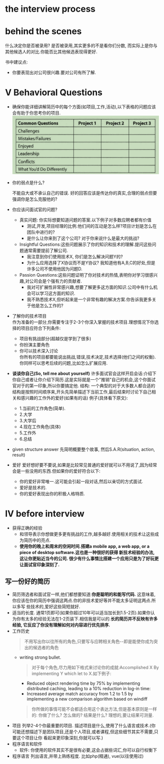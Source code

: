 # the interview  process
# behind the scenes
什么决定你是否被录用? 
是否被录用,其实更多的不是看你们分数, 而实际上是你与其他候选人的对比.你能否比其他候选表现得更好.

书中建议点: 
- 你要表现出对公司很兴趣.要对公司有所了解.

# V  Behavioral Questions
- 确保你能详细讲解简历中的每个方面(如项目,工作,活动),以下表格的问题应该会有助于你思考你的项目.
![img.png](img.png)
- 你的弱点是什么?

  不能自大或不承认自己的错误. 好的回答应该是传达你的真实,合理的弱点但要强调你是怎么克服他的?

- 你应该问面试官的问题?
  - 真实问题: 你实际想要知道问题的答案.以下例子对多数应聘者都有价值
    - 测试,开发,项目经理的比例.他们间的互动是怎么样?项目计划是怎么在团队中进行的?
    - 是什么让你来到了这个公司? 对于你来说什么是最大的挑战?
  - Insightful Questions:这些问题展示了你的知识和技术的理解.提问这些问题通常需要提前了解公司.
    - 我注意到你们使用技术X, 你们是怎么解决问题Y的?
    - 为什么应用选择了X协议而不是Y协议? 我知道他有A,B,C的好处,但是许多公司不使用他因为问题D.
  - Passion Questions:这些问题证明了你对技术的热情,表明你对学习很感兴趣,对公司会是个强有力的贡献者.
    - 我对可扩展性非常感兴趣,想要了解更多这方面的知识.公司中有什么机会可以学习这方面的知识.
    - 我不熟悉技术X,但听起来是一个非常有趣的解决方案.你告诉我更多关于他是怎么工作的?
    
- 了解你的技术项目
  <br>作为准备的一部分,你需要专注于2-3个你深入掌握的技术项目.理想情况下你选择的项目应符合下列条件:
  - 项目有挑战部分(超越仅是学到了很多)
  - 你扮演主要角色
  - 你可以技术深入讨论
  <br>你所有的项目都要能说出挑战,错误,技术决定,技术选择(他们之间的权衡). 你同样可以思考后续的问题,比如怎么扩展应用.

- **谈谈你自己(So, tell me about yourself)**
  许多面试官会这样开启会话:介绍下你自己或者让你介绍下简历.这是实际就是一个"推销"自己的机会,这个你面试官对于的第一印象,所以你要搞定他.
  结构: 一个典型的对于大多数人都合适的结构是按照时间顺序来,开头先简单描述下当前工作,最后结束时讨论下自己相关和感兴趣的工作外的爱好(如果有的话)
  例子(具体看下原文):
  - 1.当前的工作角色(简单).
  - 2.大学
  - 3.大学后
  - 4.现在工作角色(具体)
  - 5.工作外
  - 6.总结
  
- given structure answer
  先简明概要整个故事, 然后S.A.R(situation, action, result)

- 爱好
爱好想好要不要说,如果是比较常见普通的爱好就可以不用说了,因为经常会是一些没用的东西.但如果你的爱好符合以下:
  - 你的爱好非常唯一.这可能会引起一段对话,然后以亲切的方式面试.
  - 爱好是技术的.
  - 你的爱好表现出你的积极人格特质.

# IV before interview
- 获得正确的经验
  - 和领导表示你想做更多更有挑战的工作,越多越好.使用相关的技术让这些成为简历中的亮点.
  - **使用你的晚上和周末的空闲时间.搭建a mobile app, a web app, or a piece of desktop software.这也是一种很好的获得
  新技术经验的办法, 这让你更贴近当今的公司. 很少有什么事情比搭建一个应用只是为了好玩更让面试官印象深刻了.**
## 写一份好的简历
- 简历筛选者和面试官一样,他们都想要知道:**你是聪明的和能写代码.** 这意味着,你应该在你的简历中强调这两点.你的非技术爱好等并不能太多证明这两点.所以多写
些技术的,爱好这些简短就好.
- 适当的长度. 通常1页即可(如果你超过10年可以适当加长到1.5-2页).如果你认为你有太多的经验无法在1-2页装下.相信我是可以的.**长的简历并不反映有许多经验,
它反应了你没有理解如何对内容进行优先排序.**
- 工作历史
  >不用写出你以往所有的角色,只要写与应聘相关角色--即是能使你成为突出的候选者的角色
  - writing strong bullet.
    >对于每个角色,尽力用如下格式来讨论你的成就:Accomplished X By implementing Y which let to X.如下例子:
    - Reduced object rendering time by 75% by implementing distributed caching, leading to a 10% reduction in log-in time:
    - Increased average match accuracy from 1.2 to 1.5 by implementing a new comparison algorithm based on windiff
    >你所做的事情可能不会都适合用这个表达方法,但是基本原则是一样的: 你做了什么? 怎么做的? 结果是什么? 理想的,要让结果可测量.
- 项目
列举2-4个你最重要的项目. 描述项目是什么,使用了什么语言或技术.(你可能还想描述下是团队项目,还是个人项目,或者课程,但这些细节其实不需要,只要这个项目让你
看起来更印象深刻,你就可以写.)
- 程序语言和软件
  - 软件: 你使用的软件其实不是很有必要,这会占据些词汇,你可以自行权衡下
- 程序语言
列出语言,并带上熟练程度. 比如php(精通), vue(以往使用过)
